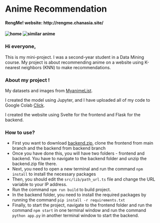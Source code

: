 # Anime Recommendation

<h4>RengMe! website: http://rengme.chanasia.site/<h4>

![home](https://drive.google.com/uc?id=1k31QFoPlqBcr2VSsCCr-Dltd46zm6q-T)
![similar anime](https://drive.google.com/uc?id=1aztjtf6dLqwyKkkazTxN1kNFneHIiNqh)

<h3>Hi everyone,</h3>

This is my mini-project. I was a second-year student in a Data Mining course. My project is about recommending anime on a website using K-nearest neighbors (KNN) to make recommendations.

<h3>About my project !</h3>

My datasets and images from [MyanimeList](https://myanimelist.net/).

I created the model using Jupyter, and I have uploaded all of my code to Google Colab [Click](https://colab.research.google.com/drive/1YGCNVizuTujnL4ZK2Nx35TGdcvIonIy0?usp=sharing).

I created the website using Svelte for the frontend and Flask for the backend.

<h3>How to use?</h3>

* First you want to download [backend.zip](https://www.dropbox.com/s/apyoabvieotk13s/backend.zip?dl=0), clone the frontend from main branch and the backend from backend branch
* Once you have done this, you will have two folders - frontend and backend. You have to navigate to the backend folder and unzip the backend.zip file there.
* Next, you need to open a new terminal and run the command `npm install` to install the necessary packages
* Then, you should edit the `src/lib/path_url.ts` file and change the URL variable to your IP address.
* Run the command `npm run build` to build project.
* In the backend folder, you need to install the required packages by running the command `pip install -r requirements.txt`
* Finally, to start the project, navigate to the frontend folder and run the command `npm start` in one terminal window and run the command `python app.py` in another terminal window to start the backend.

